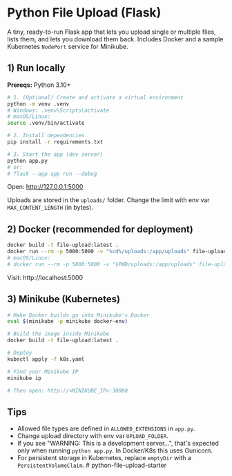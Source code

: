 # Python File Upload (Flask)

A tiny, ready-to-run Flask app that lets you upload single or multiple files, lists them, and lets you download them back. Includes Docker and a sample Kubernetes `NodePort` service for Minikube.

## 1) Run locally

**Prereqs:** Python 3.10+

```bash
# 1. (Optional) Create and activate a virtual environment
python -m venv .venv
# Windows: .venv\Scripts\activate
# macOS/Linux:
source .venv/bin/activate

# 2. Install dependencies
pip install -r requirements.txt

# 3. Start the app (dev server)
python app.py
# or:
# flask --app app run --debug
```

Open: http://127.0.0.1:5000

Uploads are stored in the `uploads/` folder. Change the limit with env var `MAX_CONTENT_LENGTH` (in bytes).

## 2) Docker (recommended for deployment)

```bash
docker build -t file-upload:latest .
docker run --rm -p 5000:5000 -v "%cd%/uploads:/app/uploads" file-upload:latest  # Windows PowerShell
# macOS/Linux:
# docker run --rm -p 5000:5000 -v "$PWD/uploads:/app/uploads" file-upload:latest
```

Visit: http://localhost:5000

## 3) Minikube (Kubernetes)

```bash
# Make Docker builds go into Minikube's Docker
eval $(minikube -p minikube docker-env)

# Build the image inside Minikube
docker build -t file-upload:latest .

# Deploy
kubectl apply -f k8s.yaml

# Find your Minikube IP
minikube ip

# Then open: http://<MINIKUBE_IP>:30080
```

## Tips

- Allowed file types are defined in `ALLOWED_EXTENSIONS` in `app.py`.
- Change upload directory with env var `UPLOAD_FOLDER`.
- If you see "WARNING: This is a development server…", that's expected only when running `python app.py`. In Docker/K8s this uses Gunicorn.
- For persistent storage in Kubernetes, replace `emptyDir` with a `PersistentVolumeClaim`.
#   p y t h o n - f i l e - u p l o a d - s t a r t e r  
 